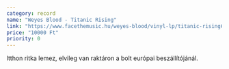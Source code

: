 ```yaml
---
category: record
name: "Weyes Blood - Titanic Rising"
link: "https://www.facethemusic.hu/weyes-blood/vinyl-lp/titanic-rising6809932.html"
price: "10000 Ft"
priority: 0
---
```

Itthon ritka lemez, elvileg van raktáron a bolt európai beszállítójánál.